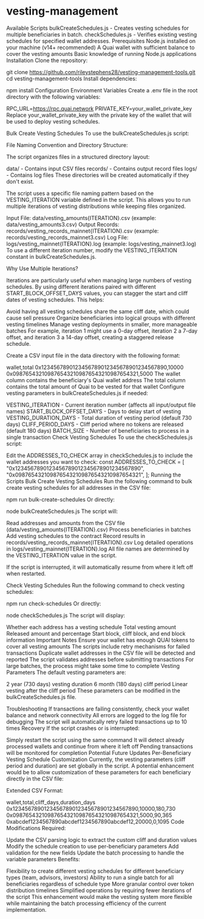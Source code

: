 # vesting-management

Available Scripts
bulkCreateSchedules.js - Creates vesting schedules for multiple beneficiaries in batch.
checkSchedules.js - Verifies existing vesting schedules for specified wallet addresses.
Prerequisites
Node.js installed on your machine (v14+ recommended)
A Quai wallet with sufficient balance to cover the vesting amounts
Basic knowledge of running Node.js applications
Installation
Clone the repository:

git clone https://github.com/rileystephens28/vesting-management-tools.git
cd vesting-management-tools
Install dependencies:

npm install
Configuration
Environment Variables
Create a .env file in the root directory with the following variables:

RPC_URL=https://rpc.quai.network
PRIVATE_KEY=your_wallet_private_key
Replace your_wallet_private_key with the private key of the wallet that will be used to deploy vesting schedules.

Bulk Create Vesting Schedules
To use the bulkCreateSchedules.js script:

File Naming Convention and Directory Structure:

The script organizes files in a structured directory layout:

data/ - Contains input CSV files
records/ - Contains output record files
logs/ - Contains log files
These directories will be created automatically if they don't exist.

The script uses a specific file naming pattern based on the VESTING_ITERATION variable defined in the script. This allows you to run multiple iterations of vesting distributions while keeping files organized.

Input File: data/vesting_amounts{ITERATION}.csv (example: data/vesting_amounts3.csv)
Output Records: records/vesting_records_mainnet{ITERATION}.csv (example: records/vesting_records_mainnet3.csv)
Log File: logs/vesting_mainnet{ITERATION}.log (example: logs/vesting_mainnet3.log)
To use a different iteration number, modify the VESTING_ITERATION constant in bulkCreateSchedules.js.

Why Use Multiple Iterations?

Iterations are particularly useful when managing large numbers of vesting schedules. By using different iterations paired with different START_BLOCK_OFFSET_DAYS values, you can stagger the start and cliff dates of vesting schedules. This helps:

Avoid having all vesting schedules share the same cliff date, which could cause sell pressure
Organize beneficiaries into logical groups with different vesting timelines
Manage vesting deployments in smaller, more manageable batches
For example, iteration 1 might use a 0-day offset, iteration 2 a 7-day offset, and iteration 3 a 14-day offset, creating a staggered release schedule.

Create a CSV input file in the data directory with the following format:

wallet,total
0x1234567890123456789012345678901234567890,10000
0x0987654321098765432109876543210987654321,5000
The wallet column contains the beneficiary's Quai wallet address
The total column contains the total amount of Quai to be vested for that wallet
Configure vesting parameters in bulkCreateSchedules.js if needed:

VESTING_ITERATION - Current iteration number (affects all input/output file names)
START_BLOCK_OFFSET_DAYS - Days to delay start of vesting
VESTING_DURATION_DAYS - Total duration of vesting period (default 730 days)
CLIFF_PERIOD_DAYS - Cliff period where no tokens are released (default 180 days)
BATCH_SIZE - Number of beneficiaries to process in a single transaction
Check Vesting Schedules
To use the checkSchedules.js script:

Edit the ADDRESSES_TO_CHECK array in checkSchedules.js to include the wallet addresses you want to check:
const ADDRESSES_TO_CHECK = [
  "0x1234567890123456789012345678901234567890",
  "0x0987654321098765432109876543210987654321",
];
Running the Scripts
Bulk Create Vesting Schedules
Run the following command to bulk create vesting schedules for all addresses in the CSV file:

npm run bulk-create-schedules
Or directly:

node bulkCreateSchedules.js
The script will:

Read addresses and amounts from the CSV file (data/vesting_amounts{ITERATION}.csv)
Process beneficiaries in batches
Add vesting schedules to the contract
Record results in records/vesting_records_mainnet{ITERATION}.csv
Log detailed operations in logs/vesting_mainnet{ITERATION}.log
All file names are determined by the VESTING_ITERATION value in the script.

If the script is interrupted, it will automatically resume from where it left off when restarted.

Check Vesting Schedules
Run the following command to check vesting schedules:

npm run check-schedules
Or directly:

node checkSchedules.js
The script will display:

Whether each address has a vesting schedule
Total vesting amount
Released amount and percentage
Start block, cliff block, and end block information
Important Notes
Ensure your wallet has enough QUAI tokens to cover all vesting amounts
The scripts include retry mechanisms for failed transactions
Duplicate wallet addresses in the CSV file will be detected and reported
The script validates addresses before submitting transactions
For large batches, the process might take some time to complete
Vesting Parameters
The default vesting parameters are:

2 year (730 days) vesting duration
6 month (180 days) cliff period
Linear vesting after the cliff period
These parameters can be modified in the bulkCreateSchedules.js file.

Troubleshooting
If transactions are failing consistently, check your wallet balance and network connectivity
All errors are logged to the log file for debugging
The script will automatically retry failed transactions up to 10 times
Recovery
If the script crashes or is interrupted:

Simply restart the script using the same command
It will detect already processed wallets and continue from where it left off
Pending transactions will be monitored for completion
Potential Future Updates
Per-Beneficiary Vesting Schedule Customization
Currently, the vesting parameters (cliff period and duration) are set globally in the script. A potential enhancement would be to allow customization of these parameters for each beneficiary directly in the CSV file:

Extended CSV Format:

wallet,total,cliff_days,duration_days
0x1234567890123456789012345678901234567890,10000,180,730
0x0987654321098765432109876543210987654321,5000,90,365
0xabcdef1234567890abcdef1234567890abcdef12,20000,0,1095
Code Modifications Required:

Update the CSV parsing logic to extract the custom cliff and duration values
Modify the schedule creation to use per-beneficiary parameters
Add validation for the new fields
Update the batch processing to handle the variable parameters
Benefits:

Flexibility to create different vesting schedules for different beneficiary types (team, advisors, investors)
Ability to run a single batch for all beneficiaries regardless of schedule type
More granular control over token distribution timelines
Simplified operations by requiring fewer iterations of the script
This enhancement would make the vesting system more flexible while maintaining the batch processing efficiency of the current implementation.

